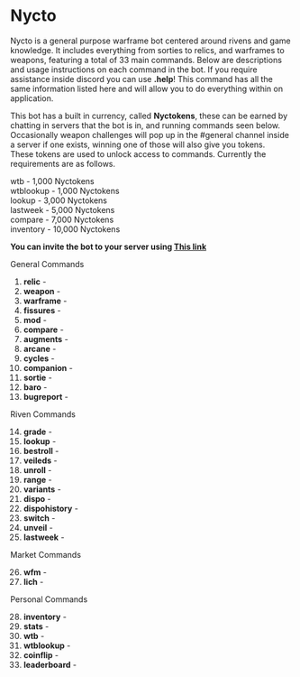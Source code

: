 # Nycto

Nycto is a general purpose warframe bot centered around rivens and game knowledge. It includes everything from sorties to relics, and warframes to weapons, featuring a total of 33 main commands. Below are descriptions and usage instructions on each command in the bot. If you require assistance inside discord you can use **.help**! This command has all the same information listed here and will allow you to do everything within on application.

This bot has a built in currency, called **Nyctokens**, these can be earned by chatting in servers that the bot is in, and running commands seen below. Occasionally weapon challenges will pop up in the #general channel inside a server if one exists, winning one of those will also give you tokens.   
These tokens are used to unlock access to commands. Currently the requirements are as follows.

wtb - 1,000 Nyctokens    
wtblookup - 1,000 Nyctokens    
lookup - 3,000 Nyctokens   
lastweek - 5,000 Nyctokens    
compare - 7,000 Nyctokens   
inventory - 10,000 Nyctokens    

**You can invite the bot to your server using [This link](https://discord.com/api/oauth2/authorize?client_id=1015703025005895691&permissions=388160&scope=bot)**


General Commands

1. **relic** -
2. **weapon** -
3. **warframe** -
4. **fissures** -
5. **mod** -
6. **compare** -
7. **augments** -
8. **arcane** -
9. **cycles** -
10. **companion** -
11. **sortie** -
12. **baro** -
13. **bugreport** -

Riven Commands

14. **grade** -
15. **lookup** -
16. **bestroll** -
17. **veileds** -
18. **unroll** -
19. **range** -
20. **variants** -
21. **dispo** -
22. **dispohistory** -
23. **switch** -
24. **unveil** -
25. **lastweek** -

Market Commands

26. **wfm** -
27. **lich** -

Personal Commands

28. **inventory** -
29. **stats** -
30. **wtb** -
31. **wtblookup** -
32. **coinflip** -
33. **leaderboard** - 
